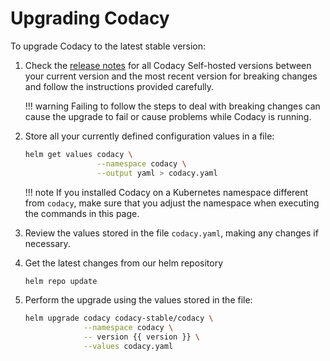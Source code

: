 # Upgrading Codacy

To upgrade Codacy to the latest stable version:

1.  Check the [release notes](/release-notes/) for all Codacy Self-hosted versions between your current version and the most recent version for breaking changes and follow the instructions provided carefully.

    !!! warning
        Failing to follow the steps to deal with breaking changes can cause the upgrade to fail or cause problems while Codacy is running.

2.  Store all your currently defined configuration values in a file:

    ```bash
    helm get values codacy \
                    --namespace codacy \
                    --output yaml > codacy.yaml

    ```

    !!! note
        If you installed Codacy on a Kubernetes namespace different from `codacy`, make sure that you adjust the namespace when executing the commands in this page.

3.  Review the values stored in the file `codacy.yaml`, making any changes if necessary.

4.  Get the latest changes from our helm repository

    ```bash
    helm repo update
    ```

5.  Perform the upgrade using the values stored in the file:

    ```bash
    helm upgrade codacy codacy-stable/codacy \
                 --namespace codacy \
                 -- version {{ version }} \
                 --values codacy.yaml
    ```
